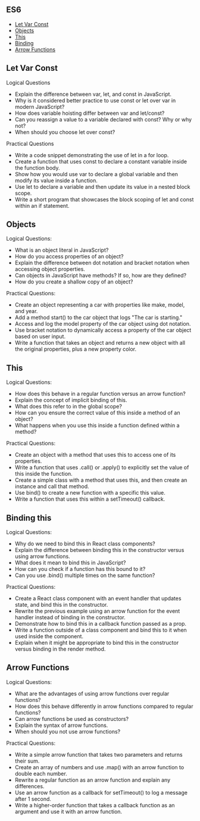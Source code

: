 
## ES6

- [Let Var Const](#let-var-const)
- [Objects](#objects)
- [This](#this)
- [Binding](#binding-this)
- [Arrow Functions](#arrow-functions)

## Let Var Const

Logical Questions

- Explain the difference between var, let, and const in JavaScript.
- Why is it considered better practice to use const or let over var in modern JavaScript?
- How does variable hoisting differ between var and let/const?
- Can you reassign a value to a variable declared with const? Why or why not?
- When should you choose let over const?

Practical Questions

- Write a code snippet demonstrating the use of let in a for loop.
- Create a function that uses const to declare a constant variable inside the function body.
- Show how you would use var to declare a global variable and then modify its value inside a function.
- Use let to declare a variable and then update its value in a nested block scope.
- Write a short program that showcases the block scoping of let and const within an if statement.

## Objects

Logical Questions:

- What is an object literal in JavaScript?
- How do you access properties of an object?
- Explain the difference between dot notation and bracket notation when accessing object properties.
- Can objects in JavaScript have methods? If so, how are they defined?
- How do you create a shallow copy of an object?

Practical Questions:

- Create an object representing a car with properties like make, model, and year.
- Add a method start() to the car object that logs "The car is starting."
- Access and log the model property of the car object using dot notation.
- Use bracket notation to dynamically access a property of the car object based on user input.
- Write a function that takes an object and returns a new object with all the original properties, plus a new property color.

## This

Logical Questions:

- How does this behave in a regular function versus an arrow function?
- Explain the concept of implicit binding of this.
- What does this refer to in the global scope?
- How can you ensure the correct value of this inside a method of an object?
- What happens when you use this inside a function defined within a method?

Practical Questions:

- Create an object with a method that uses this to access one of its properties.
- Write a function that uses .call() or .apply() to explicitly set the value of this inside the function.
- Create a simple class with a method that uses this, and then create an instance and call that method.
- Use bind() to create a new function with a specific this value.
- Write a function that uses this within a setTimeout() callback.

## Binding this

Logical Questions:

- Why do we need to bind this in React class components?
- Explain the difference between binding this in the constructor versus using arrow functions.
- What does it mean to bind this in JavaScript?
- How can you check if a function has this bound to it?
- Can you use .bind() multiple times on the same function?

Practical Questions:

- Create a React class component with an event handler that updates state, and bind this in the constructor.
- Rewrite the previous example using an arrow function for the event handler instead of binding in the constructor.
- Demonstrate how to bind this in a callback function passed as a prop.
- Write a function outside of a class component and bind this to it when used inside the component.
- Explain when it might be appropriate to bind this in the constructor versus binding in the render method.

## Arrow Functions

Logical Questions:

- What are the advantages of using arrow functions over regular functions?
- How does this behave differently in arrow functions compared to regular functions?
- Can arrow functions be used as constructors?
- Explain the syntax of arrow functions.
- When should you not use arrow functions?

Practical Questions:

- Write a simple arrow function that takes two parameters and returns their sum.
- Create an array of numbers and use .map() with an arrow function to double each number.
- Rewrite a regular function as an arrow function and explain any differences.
- Use an arrow function as a callback for setTimeout() to log a message after 1 second.
- Write a higher-order function that takes a callback function as an argument and use it with an arrow function.
